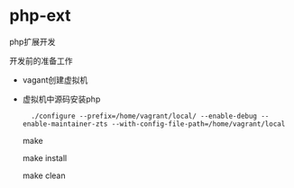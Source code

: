 php-ext
=======

php扩展开发

开发前的准备工作

* vagant创建虚拟机  
* 虚拟机中源码安装php 
 
 
 		./configure --prefix=/home/vagrant/local/ --enable-debug --enable-maintainer-zts --with-config-file-path=/home/vagrant/local
 
 	make 
 
	make install 
 
 	make clean
 
 